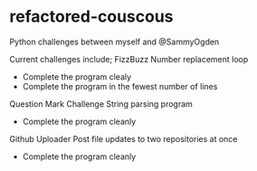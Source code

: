 # refactored-couscous
Python challenges between myself and @SammyOgden

Current challenges include;
FizzBuzz
Number replacement loop
- Complete the program clealy
- Complete the program in the fewest number of lines

Question Mark Challenge
String parsing program
- Complete the program cleanly

Github Uploader
Post file updates to two repositories at once
- Complete the program cleanly
